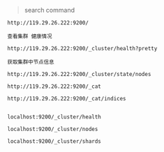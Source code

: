 > search command

    http://119.29.26.222:9200/

    查看集群 健康情况
    
    http://119.29.26.222:9200/_cluster/health?pretty

    获取集群中节点信息
    
    http://119.29.26.222:9200/_cluster/state/nodes

    http://119.29.26.222:9200/_cat

    http://119.29.26.222:9200/_cat/indices 
    
    
    localhost:9200/_cluster/health
    
    localhost:9200/_cluster/nodes
    
    localhost:9200/_cluster/shards